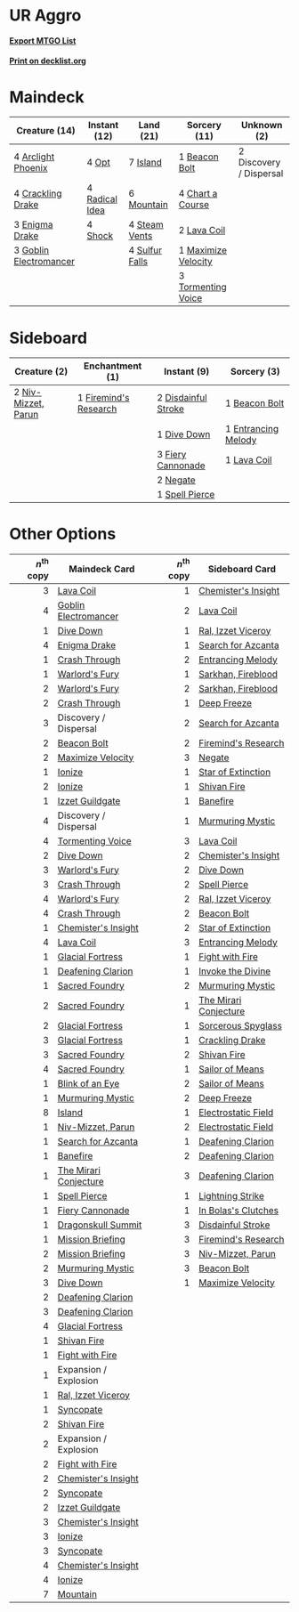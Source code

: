 # UR Aggro

#### [Export MTGO List](../collection/UR%20Aggro/UR%20Aggro.txt)
#### [Print on decklist.org](http://decklist.org/?deckmain=4%09Arclight%20Phoenix%0A1%09Beacon%20Bolt%0A4%09Chart%20a%20Course%0A4%09Crackling%20Drake%0A2%09Discovery%20/%20Dispersal%0A3%09Enigma%20Drake%0A3%09Goblin%20Electromancer%0A7%09Island%0A2%09Lava%20Coil%0A1%09Maximize%20Velocity%0A6%09Mountain%0A4%09Opt%0A4%09Radical%20Idea%0A4%09Shock%0A4%09Steam%20Vents%0A4%09Sulfur%20Falls%0A3%09Tormenting%20Voice&deckside=1%09Beacon%20Bolt%0A2%09Disdainful%20Stroke%0A1%09Dive%20Down%0A1%09Entrancing%20Melody%0A3%09Fiery%20Cannonade%0A1%09Firemind's%20Research%0A1%09Lava%20Coil%0A2%09Negate%0A2%09Niv-Mizzet,%20Parun%0A1%09Spell%20Pierce)
# Maindeck

|                                          Creature (14)                                          |                                      Instant (12)                                       |                                        Land (21)                                        |                                         Sorcery (11)                                         |      Unknown (2)      |
|-------------------------------------------------------------------------------------------------|-----------------------------------------------------------------------------------------|-----------------------------------------------------------------------------------------|----------------------------------------------------------------------------------------------|-----------------------|
|4 [Arclight Phoenix](http://gatherer.wizards.com/Pages/Card/Details.aspx?multiverseid=452841)    |4 [Opt](http://gatherer.wizards.com/Pages/Card/Details.aspx?multiverseid=435217)         |7 [Island](http://gatherer.wizards.com/Pages/Card/Details.aspx?multiverseid=439602)      |1 [Beacon Bolt](http://gatherer.wizards.com/Pages/Card/Details.aspx?multiverseid=452904)      |2 Discovery / Dispersal|
|4 [Crackling Drake](http://gatherer.wizards.com/Pages/Card/Details.aspx?multiverseid=452913)     |4 [Radical Idea](http://gatherer.wizards.com/Pages/Card/Details.aspx?multiverseid=452802)|6 [Mountain](http://gatherer.wizards.com/Pages/Card/Details.aspx?multiverseid=439604)    |4 [Chart a Course](http://gatherer.wizards.com/Pages/Card/Details.aspx?multiverseid=435200)   |                       |
|3 [Enigma Drake](http://gatherer.wizards.com/Pages/Card/Details.aspx?multiverseid=447352)        |4 [Shock](http://gatherer.wizards.com/Pages/Card/Details.aspx?multiverseid=386365)       |4 [Steam Vents](http://gatherer.wizards.com/Pages/Card/Details.aspx?multiverseid=405109) |2 [Lava Coil](http://gatherer.wizards.com/Pages/Card/Details.aspx?multiverseid=452858)        |                       |
|3 [Goblin Electromancer](http://gatherer.wizards.com/Pages/Card/Details.aspx?multiverseid=425991)|                                                                                         |4 [Sulfur Falls](http://gatherer.wizards.com/Pages/Card/Details.aspx?multiverseid=241987)|1 [Maximize Velocity](http://gatherer.wizards.com/Pages/Card/Details.aspx?multiverseid=452861)|                       |
|                                                                                                 |                                                                                         |                                                                                         |3 [Tormenting Voice](http://gatherer.wizards.com/Pages/Card/Details.aspx?multiverseid=438716) |                       |


# Sideboard

|                                         Creature (2)                                         |                                        Enchantment (1)                                         |                                         Instant (9)                                          |                                         Sorcery (3)                                          |
|----------------------------------------------------------------------------------------------|------------------------------------------------------------------------------------------------|----------------------------------------------------------------------------------------------|----------------------------------------------------------------------------------------------|
|2 [Niv-Mizzet, Parun](http://gatherer.wizards.com/Pages/Card/Details.aspx?multiverseid=452942)|1 [Firemind's Research](http://gatherer.wizards.com/Pages/Card/Details.aspx?multiverseid=452921)|2 [Disdainful Stroke](http://gatherer.wizards.com/Pages/Card/Details.aspx?multiverseid=446776)|1 [Beacon Bolt](http://gatherer.wizards.com/Pages/Card/Details.aspx?multiverseid=452904)      |
|                                                                                              |                                                                                                |1 [Dive Down](http://gatherer.wizards.com/Pages/Card/Details.aspx?multiverseid=435205)        |1 [Entrancing Melody](http://gatherer.wizards.com/Pages/Card/Details.aspx?multiverseid=435207)|
|                                                                                              |                                                                                                |3 [Fiery Cannonade](http://gatherer.wizards.com/Pages/Card/Details.aspx?multiverseid=435297)  |1 [Lava Coil](http://gatherer.wizards.com/Pages/Card/Details.aspx?multiverseid=452858)        |
|                                                                                              |                                                                                                |2 [Negate](http://gatherer.wizards.com/Pages/Card/Details.aspx?multiverseid=447135)           |                                                                                              |
|                                                                                              |                                                                                                |1 [Spell Pierce](http://gatherer.wizards.com/Pages/Card/Details.aspx?multiverseid=425876)     |                                                                                              |


# Other Options

|*n*<sup>th</sup> copy|                                         Maindeck Card                                          |*n*<sup>th</sup> copy|                                         Sideboard Card                                         |
|--------------------:|------------------------------------------------------------------------------------------------|--------------------:|------------------------------------------------------------------------------------------------|
|                    3|[Lava Coil](http://gatherer.wizards.com/Pages/Card/Details.aspx?multiverseid=452858)            |                    1|[Chemister's Insight](http://gatherer.wizards.com/Pages/Card/Details.aspx?multiverseid=452782)  |
|                    4|[Goblin Electromancer](http://gatherer.wizards.com/Pages/Card/Details.aspx?multiverseid=425991) |                    2|[Lava Coil](http://gatherer.wizards.com/Pages/Card/Details.aspx?multiverseid=452858)            |
|                    1|[Dive Down](http://gatherer.wizards.com/Pages/Card/Details.aspx?multiverseid=435205)            |                    1|[Ral, Izzet Viceroy](http://gatherer.wizards.com/Pages/Card/Details.aspx?multiverseid=452945)   |
|                    4|[Enigma Drake](http://gatherer.wizards.com/Pages/Card/Details.aspx?multiverseid=447352)         |                    1|[Search for Azcanta](http://gatherer.wizards.com/Pages/Card/Details.aspx?multiverseid=435226)   |
|                    1|[Crash Through](http://gatherer.wizards.com/Pages/Card/Details.aspx?multiverseid=447269)        |                    2|[Entrancing Melody](http://gatherer.wizards.com/Pages/Card/Details.aspx?multiverseid=435207)    |
|                    1|[Warlord's Fury](http://gatherer.wizards.com/Pages/Card/Details.aspx?multiverseid=443039)       |                    1|[Sarkhan, Fireblood](http://gatherer.wizards.com/Pages/Card/Details.aspx?multiverseid=447290)   |
|                    2|[Warlord's Fury](http://gatherer.wizards.com/Pages/Card/Details.aspx?multiverseid=443039)       |                    2|[Sarkhan, Fireblood](http://gatherer.wizards.com/Pages/Card/Details.aspx?multiverseid=447290)   |
|                    2|[Crash Through](http://gatherer.wizards.com/Pages/Card/Details.aspx?multiverseid=447269)        |                    1|[Deep Freeze](http://gatherer.wizards.com/Pages/Card/Details.aspx?multiverseid=442938)          |
|                    3|Discovery / Dispersal                                                                           |                    2|[Search for Azcanta](http://gatherer.wizards.com/Pages/Card/Details.aspx?multiverseid=435226)   |
|                    2|[Beacon Bolt](http://gatherer.wizards.com/Pages/Card/Details.aspx?multiverseid=452904)          |                    2|[Firemind's Research](http://gatherer.wizards.com/Pages/Card/Details.aspx?multiverseid=452921)  |
|                    2|[Maximize Velocity](http://gatherer.wizards.com/Pages/Card/Details.aspx?multiverseid=452861)    |                    3|[Negate](http://gatherer.wizards.com/Pages/Card/Details.aspx?multiverseid=447135)               |
|                    1|[Ionize](http://gatherer.wizards.com/Pages/Card/Details.aspx?multiverseid=452929)               |                    1|[Star of Extinction](http://gatherer.wizards.com/Pages/Card/Details.aspx?multiverseid=435315)   |
|                    2|[Ionize](http://gatherer.wizards.com/Pages/Card/Details.aspx?multiverseid=452929)               |                    1|[Shivan Fire](http://gatherer.wizards.com/Pages/Card/Details.aspx?multiverseid=443030)          |
|                    1|[Izzet Guildgate](http://gatherer.wizards.com/Pages/Card/Details.aspx?multiverseid=426062)      |                    1|[Banefire](http://gatherer.wizards.com/Pages/Card/Details.aspx?multiverseid=397676)             |
|                    4|Discovery / Dispersal                                                                           |                    1|[Murmuring Mystic](http://gatherer.wizards.com/Pages/Card/Details.aspx?multiverseid=452795)     |
|                    4|[Tormenting Voice](http://gatherer.wizards.com/Pages/Card/Details.aspx?multiverseid=438716)     |                    3|[Lava Coil](http://gatherer.wizards.com/Pages/Card/Details.aspx?multiverseid=452858)            |
|                    2|[Dive Down](http://gatherer.wizards.com/Pages/Card/Details.aspx?multiverseid=435205)            |                    2|[Chemister's Insight](http://gatherer.wizards.com/Pages/Card/Details.aspx?multiverseid=452782)  |
|                    3|[Warlord's Fury](http://gatherer.wizards.com/Pages/Card/Details.aspx?multiverseid=443039)       |                    2|[Dive Down](http://gatherer.wizards.com/Pages/Card/Details.aspx?multiverseid=435205)            |
|                    3|[Crash Through](http://gatherer.wizards.com/Pages/Card/Details.aspx?multiverseid=447269)        |                    2|[Spell Pierce](http://gatherer.wizards.com/Pages/Card/Details.aspx?multiverseid=425876)         |
|                    4|[Warlord's Fury](http://gatherer.wizards.com/Pages/Card/Details.aspx?multiverseid=443039)       |                    2|[Ral, Izzet Viceroy](http://gatherer.wizards.com/Pages/Card/Details.aspx?multiverseid=452945)   |
|                    4|[Crash Through](http://gatherer.wizards.com/Pages/Card/Details.aspx?multiverseid=447269)        |                    2|[Beacon Bolt](http://gatherer.wizards.com/Pages/Card/Details.aspx?multiverseid=452904)          |
|                    1|[Chemister's Insight](http://gatherer.wizards.com/Pages/Card/Details.aspx?multiverseid=452782)  |                    2|[Star of Extinction](http://gatherer.wizards.com/Pages/Card/Details.aspx?multiverseid=435315)   |
|                    4|[Lava Coil](http://gatherer.wizards.com/Pages/Card/Details.aspx?multiverseid=452858)            |                    3|[Entrancing Melody](http://gatherer.wizards.com/Pages/Card/Details.aspx?multiverseid=435207)    |
|                    1|[Glacial Fortress](http://gatherer.wizards.com/Pages/Card/Details.aspx?multiverseid=435416)     |                    1|[Fight with Fire](http://gatherer.wizards.com/Pages/Card/Details.aspx?multiverseid=443007)      |
|                    1|[Deafening Clarion](http://gatherer.wizards.com/Pages/Card/Details.aspx?multiverseid=452915)    |                    1|[Invoke the Divine](http://gatherer.wizards.com/Pages/Card/Details.aspx?multiverseid=447152)    |
|                    1|[Sacred Foundry](http://gatherer.wizards.com/Pages/Card/Details.aspx?multiverseid=405106)       |                    2|[Murmuring Mystic](http://gatherer.wizards.com/Pages/Card/Details.aspx?multiverseid=452795)     |
|                    2|[Sacred Foundry](http://gatherer.wizards.com/Pages/Card/Details.aspx?multiverseid=405106)       |                    1|[The Mirari Conjecture](http://gatherer.wizards.com/Pages/Card/Details.aspx?multiverseid=442945)|
|                    2|[Glacial Fortress](http://gatherer.wizards.com/Pages/Card/Details.aspx?multiverseid=435416)     |                    1|[Sorcerous Spyglass](http://gatherer.wizards.com/Pages/Card/Details.aspx?multiverseid=435407)   |
|                    3|[Glacial Fortress](http://gatherer.wizards.com/Pages/Card/Details.aspx?multiverseid=435416)     |                    1|[Crackling Drake](http://gatherer.wizards.com/Pages/Card/Details.aspx?multiverseid=452913)      |
|                    3|[Sacred Foundry](http://gatherer.wizards.com/Pages/Card/Details.aspx?multiverseid=405106)       |                    2|[Shivan Fire](http://gatherer.wizards.com/Pages/Card/Details.aspx?multiverseid=443030)          |
|                    4|[Sacred Foundry](http://gatherer.wizards.com/Pages/Card/Details.aspx?multiverseid=405106)       |                    1|[Sailor of Means](http://gatherer.wizards.com/Pages/Card/Details.aspx?multiverseid=435225)      |
|                    1|[Blink of an Eye](http://gatherer.wizards.com/Pages/Card/Details.aspx?multiverseid=442934)      |                    2|[Sailor of Means](http://gatherer.wizards.com/Pages/Card/Details.aspx?multiverseid=435225)      |
|                    1|[Murmuring Mystic](http://gatherer.wizards.com/Pages/Card/Details.aspx?multiverseid=452795)     |                    2|[Deep Freeze](http://gatherer.wizards.com/Pages/Card/Details.aspx?multiverseid=442938)          |
|                    8|[Island](http://gatherer.wizards.com/Pages/Card/Details.aspx?multiverseid=439602)               |                    1|[Electrostatic Field](http://gatherer.wizards.com/Pages/Card/Details.aspx?multiverseid=452847)  |
|                    1|[Niv-Mizzet, Parun](http://gatherer.wizards.com/Pages/Card/Details.aspx?multiverseid=452942)    |                    2|[Electrostatic Field](http://gatherer.wizards.com/Pages/Card/Details.aspx?multiverseid=452847)  |
|                    1|[Search for Azcanta](http://gatherer.wizards.com/Pages/Card/Details.aspx?multiverseid=435226)   |                    1|[Deafening Clarion](http://gatherer.wizards.com/Pages/Card/Details.aspx?multiverseid=452915)    |
|                    1|[Banefire](http://gatherer.wizards.com/Pages/Card/Details.aspx?multiverseid=397676)             |                    2|[Deafening Clarion](http://gatherer.wizards.com/Pages/Card/Details.aspx?multiverseid=452915)    |
|                    1|[The Mirari Conjecture](http://gatherer.wizards.com/Pages/Card/Details.aspx?multiverseid=442945)|                    3|[Deafening Clarion](http://gatherer.wizards.com/Pages/Card/Details.aspx?multiverseid=452915)    |
|                    1|[Spell Pierce](http://gatherer.wizards.com/Pages/Card/Details.aspx?multiverseid=425876)         |                    1|[Lightning Strike](http://gatherer.wizards.com/Pages/Card/Details.aspx?multiverseid=435303)     |
|                    1|[Fiery Cannonade](http://gatherer.wizards.com/Pages/Card/Details.aspx?multiverseid=435297)      |                    1|[In Bolas's Clutches](http://gatherer.wizards.com/Pages/Card/Details.aspx?multiverseid=442942)  |
|                    1|[Dragonskull Summit](http://gatherer.wizards.com/Pages/Card/Details.aspx?multiverseid=420909)   |                    3|[Disdainful Stroke](http://gatherer.wizards.com/Pages/Card/Details.aspx?multiverseid=446776)    |
|                    1|[Mission Briefing](http://gatherer.wizards.com/Pages/Card/Details.aspx?multiverseid=452794)     |                    3|[Firemind's Research](http://gatherer.wizards.com/Pages/Card/Details.aspx?multiverseid=452921)  |
|                    2|[Mission Briefing](http://gatherer.wizards.com/Pages/Card/Details.aspx?multiverseid=452794)     |                    3|[Niv-Mizzet, Parun](http://gatherer.wizards.com/Pages/Card/Details.aspx?multiverseid=452942)    |
|                    2|[Murmuring Mystic](http://gatherer.wizards.com/Pages/Card/Details.aspx?multiverseid=452795)     |                    3|[Beacon Bolt](http://gatherer.wizards.com/Pages/Card/Details.aspx?multiverseid=452904)          |
|                    3|[Dive Down](http://gatherer.wizards.com/Pages/Card/Details.aspx?multiverseid=435205)            |                    1|[Maximize Velocity](http://gatherer.wizards.com/Pages/Card/Details.aspx?multiverseid=452861)    |
|                    2|[Deafening Clarion](http://gatherer.wizards.com/Pages/Card/Details.aspx?multiverseid=452915)    |                     |                                                                                                |
|                    3|[Deafening Clarion](http://gatherer.wizards.com/Pages/Card/Details.aspx?multiverseid=452915)    |                     |                                                                                                |
|                    4|[Glacial Fortress](http://gatherer.wizards.com/Pages/Card/Details.aspx?multiverseid=435416)     |                     |                                                                                                |
|                    1|[Shivan Fire](http://gatherer.wizards.com/Pages/Card/Details.aspx?multiverseid=443030)          |                     |                                                                                                |
|                    1|[Fight with Fire](http://gatherer.wizards.com/Pages/Card/Details.aspx?multiverseid=443007)      |                     |                                                                                                |
|                    1|Expansion / Explosion                                                                           |                     |                                                                                                |
|                    1|[Ral, Izzet Viceroy](http://gatherer.wizards.com/Pages/Card/Details.aspx?multiverseid=452945)   |                     |                                                                                                |
|                    1|[Syncopate](http://gatherer.wizards.com/Pages/Card/Details.aspx?multiverseid=270369)            |                     |                                                                                                |
|                    2|[Shivan Fire](http://gatherer.wizards.com/Pages/Card/Details.aspx?multiverseid=443030)          |                     |                                                                                                |
|                    2|Expansion / Explosion                                                                           |                     |                                                                                                |
|                    2|[Fight with Fire](http://gatherer.wizards.com/Pages/Card/Details.aspx?multiverseid=443007)      |                     |                                                                                                |
|                    2|[Chemister's Insight](http://gatherer.wizards.com/Pages/Card/Details.aspx?multiverseid=452782)  |                     |                                                                                                |
|                    2|[Syncopate](http://gatherer.wizards.com/Pages/Card/Details.aspx?multiverseid=270369)            |                     |                                                                                                |
|                    2|[Izzet Guildgate](http://gatherer.wizards.com/Pages/Card/Details.aspx?multiverseid=426062)      |                     |                                                                                                |
|                    3|[Chemister's Insight](http://gatherer.wizards.com/Pages/Card/Details.aspx?multiverseid=452782)  |                     |                                                                                                |
|                    3|[Ionize](http://gatherer.wizards.com/Pages/Card/Details.aspx?multiverseid=452929)               |                     |                                                                                                |
|                    3|[Syncopate](http://gatherer.wizards.com/Pages/Card/Details.aspx?multiverseid=270369)            |                     |                                                                                                |
|                    4|[Chemister's Insight](http://gatherer.wizards.com/Pages/Card/Details.aspx?multiverseid=452782)  |                     |                                                                                                |
|                    4|[Ionize](http://gatherer.wizards.com/Pages/Card/Details.aspx?multiverseid=452929)               |                     |                                                                                                |
|                    7|[Mountain](http://gatherer.wizards.com/Pages/Card/Details.aspx?multiverseid=439604)             |                     |                                                                                                |

